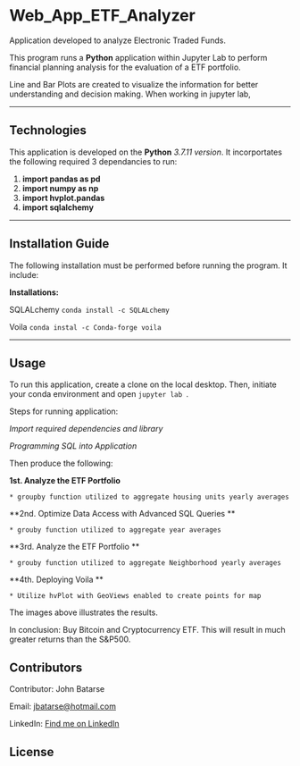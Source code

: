 # Web_App_ETF_Analyzer

Application developed to analyze Electronic Traded Funds. 

This program runs a **Python** application within Jupyter Lab to perform 
financial planning analysis for the evaluation of a ETF portfolio. 

Line and Bar Plots are created to visualize the information for better understanding and decision making.
When working in jupyter lab, 

---

## Technologies

This application is developed on the **Python** *3.7.11 version*. It incorportates the following required 3 dependancies to run:

1. **import pandas as pd**
2. **import numpy as np**
3. **import hvplot.pandas**
4. **import sqlalchemy**

---

## Installation Guide

The following installation must be performed before running the program. It include:


**Installations:**

SQLALchemy
```conda install -c SQLALchemy```

Voila
```conda instal -c Conda-forge voila```

---

## Usage

To run this application, create a clone on the local desktop. Then, initiate your conda environment and 
open ```jupyter lab ```. 

Steps for running application:

*Import required dependencies and library*

*Programming SQL into Application*

Then produce the following:

**1st. Analyze the ETF Portfolio**

    * groupby function utilized to aggregate housing units yearly averages
    



**2nd. Optimize Data Access with Advanced SQL Queries **

    * grouby function utilized to aggregate year averages




**3rd. Analyze the ETF Portfolio **
    
    * grouby function utilized to aggregate Neighborhood yearly averages
    

    
**4th. Deploying Voila **

    * Utilize hvPlot with GeoViews enabled to create points for map



The images above illustrates the results.

In conclusion: Buy Bitcoin and Cryptocurrency ETF. This will result in much greater returns than the S&P500.

## Contributors

Contributor: John Batarse  

Email: jbatarse@hotmail.com

LinkedIn: [Find me on LinkedIn](<https://www.linkedin.com/in/john-a-batarse-760a26116/>)


## License
